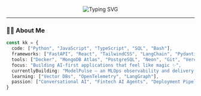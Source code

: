 <!-- Animated Header -->
<p align="center">
  <img src="https://readme-typing-svg.demolab.com?font=Fira+Code&size=26&duration=2500&pause=1000&color=F59E0B&center=true&vCenter=true&width=435&lines=Hey+there!+I'm+kk+alam+%F0%9F%91%8B;AI+Engineer+%7C+Backend+Dev+%7C+MLOps+Builder;Always+Learning.+Always+Shipping." alt="Typing SVG" />
</p>

---

### 🧑‍💻 About Me

```ts
const kk = {
  code: ["Python", "JavaScript", "TypeScript", "SQL", "Bash"],
  frameworks: ["FastAPI", "React", "TailwindCSS", "LangChain", "Pydantic"],
  tools: ["Docker", "MongoDB Atlas", "PostgreSQL", "Neon", "Git", "Vercel", "HuggingFace"],
  focus: "Building AI-first applications that feel like magic ✨",
  currentlyBuilding: "ModelPulse — an MLOps observability and delivery control plane",
  learning: ["Vector DBs", "OpenTelemetry", "LangGraph"],
  passion: ["Conversational AI", "Fintech AI Agents", "Deployment Pipelines", "Minimal Design"]
}
